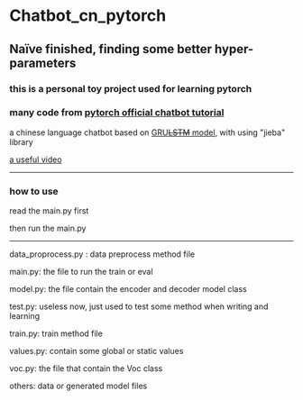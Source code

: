 # Chatbot_cn_pytorch

## Naïve finished, finding some better hyper-parameters

### this is a personal toy project used for learning pytorch

### many code from [pytorch official chatbot tutorial](https://pytorch.org/tutorials/beginner/chatbot_tutorial.html)

a chinese language chatbot  based on [GRU~~LSTM~~ model](https://zhuanlan.zhihu.com/p/37644325), with using "jieba" library

[a useful video](https://www.youtube.com/watch?v=CNuI8OWsppg)

---

### how to use

read the main.py first

then run the main.py

---

data_proprocess.py : data preprocess method file

main.py: the file to run the train or eval

model.py: the file contain the encoder and decoder model class

test.py: useless now, just used to test some method when writing and learning

train.py: train method file

values.py: contain some global or static values

voc.py: the file that contain the Voc class

others: data or generated model files

